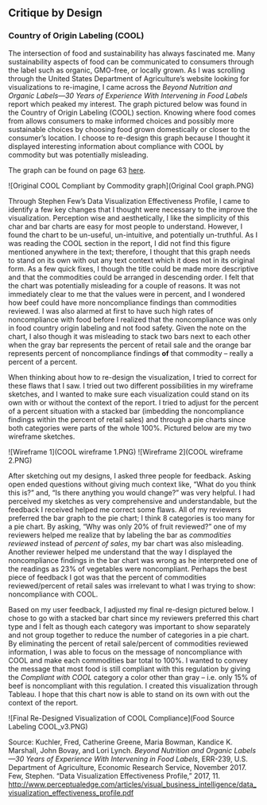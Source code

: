 ## Critique by Design
### Country of Origin Labeling (COOL)

The intersection of food and sustainability has always fascinated me. Many sustainability aspects of food can be communicated to consumers through the label such as organic, GMO-free, or locally grown. As I was scrolling through the United States Department of Agriculture’s website looking for visualizations to re-imagine, I came across the *Beyond Nutrition and Organic Labels—30 Years of Experience With Intervening in Food Labels* report which peaked my interest. The graph pictured below was found in the Country of Origin Labeling (COOL) section. Knowing where food comes from allows consumers to make informed choices and possibly more sustainable choices by choosing food grown domestically or closer to the consumer’s location. I choose to re-design this graph because I thought it displayed interesting information about compliance with COOL by commodity but was potentially misleading.  

The graph can be found on page 63 [here]( https://www.ers.usda.gov/webdocs/publications/85687/err-239.pdf?v=0).  

![Original COOL Compliant by Commodity graph](Original Cool graph.PNG)  

Through Stephen Few’s Data Visualization Effectiveness Profile, I came to identify a few key changes that I thought were necessary to the improve the visualization. Perception wise and aesthetically, I like the simplicity of this char and bar charts are easy for most people to understand. However, I found the chart to be un-useful, un-intuitive, and potentially un-truthful. As I was reading the COOL section in the report, I did not find this figure mentioned anywhere in the text; therefore, I thought that this graph needs to stand on its own with out any text context which it does not in its original form. As a few quick fixes, I though the title could be made more descriptive and that the commodities could be arranged in descending order. I felt that the chart was potentially misleading for a couple of reasons. It was not immediately clear to me that the values were in percent, and I wondered how beef could have more noncompliance findings than commodities reviewed. I was also alarmed at first to have such high rates of noncompliance with food before I realized that the noncompliance was only in food country origin labeling and not food safety. Given the note on the chart, I also though it was misleading to stack two bars next to each other when the gray bar represents the percent of retail sale and the orange bar represents percent of noncompliance findings **of** that commodity – really a percent of a percent.  

When thinking about how to re-design the visualization, I tried to correct for these flaws that I saw. I tried out two different possibilities in my wireframe sketches, and I wanted to make sure each visualization could stand on its own with or without the context of the report. I tried to adjust for the percent of a percent situation with a stacked bar (imbedding the noncompliance findings within the percent of retail sales) and through a pie charts since both categories were parts of the whole 100%. Pictured below are my two wireframe sketches.  

![Wireframe 1](COOL wireframe 1.PNG)  ![Wireframe 2](COOL wireframe 2.PNG)

After sketching out my designs, I asked three people for feedback.  Asking open ended questions without giving much context like, “What do you think this is?” and, “Is there anything you would change?” was very helpful. I had perceived my sketches as very comprehensive and understandable, but the feedback I received helped me correct some flaws. All of my reviewers preferred the bar graph to the pie chart; I think 8 categories is too many for a pie chart. By asking, “Why was only 20% of fruit reviewed?” one of my reviewers helped me realize that by labeling the bar as *commodities reviewed* instead of *percent of sales*, my bar chart was also misleading. Another reviewer helped me understand that the way I displayed the noncompliance findings in the bar chart was wrong as he interpreted one of the readings as 23% of vegetables were noncompliant. Perhaps the best piece of feedback I got was that the percent of commodities reviewed/percent of retail sales was irrelevant to what I was trying to show: noncompliance with COOL.  

Based on my user feedback, I adjusted my final re-design pictured below. I chose to go with a stacked bar chart since my reviewers preferred this chart type and I felt as though each category was important to show separately and not group together to reduce the number of categories in a pie chart. By eliminating the percent of retail sale/percent of commodities reviewed information, I was able to focus on the message of noncompliance with COOL and make each commodities bar total to 100%. I wanted to convey the message that most food is still compliant with this regulation by giving the *Compliant with COOL* category a color other than gray – i.e. only 15% of beef is noncompliant with this regulation. I created this visualization through Tableau. I hope that this chart now is able to stand on its own with out the context of the report.  
 

![Final Re-Designed Visualization of COOL Compliance](Food Source Labeling COOL_v3.PNG)  


Source: 
Kuchler, Fred, Catherine Greene, Maria Bowman, Kandice K. Marshall, John Bovay, and Lori Lynch. *Beyond Nutrition and Organic Labels—30 Years of Experience With Intervening in Food Labels*, ERR-239, U.S. Department of Agriculture, Economic Research Service, November 2017.  
Few, Stephen. “Data Visualization Effectiveness Profile,” 2017, 11.
http://www.perceptualedge.com/articles/visual_business_intelligence/data_visualization_effectiveness_profile.pdf
